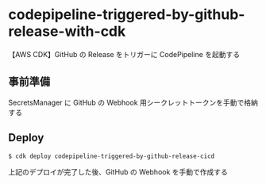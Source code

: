 # codepipeline-triggered-by-github-release-with-cdk

【AWS CDK】GitHub の Release をトリガーに CodePipeline を起動する

## 事前準備

SecretsManager に GitHub の Webhook 用シークレットトークンを手動で格納する

## Deploy

```
$ cdk deploy codepipeline-triggered-by-github-release-cicd
```

上記のデプロイが完了した後、GitHub の Webhook を手動で作成する
